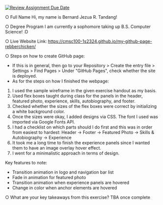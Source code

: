 [![Review Assignment Due Date](https://classroom.github.com/assets/deadline-readme-button-24ddc0f5d75046c5622901739e7c5dd533143b0c8e959d652212380cedb1ea36.svg)](https://classroom.github.com/a/Z0SN3ALX)

○ Full Name
Hi, my name is Bernard Jezua R. Tandang!

○ Degree Program
I am currently a sophomore taking up B.S. Computer Science! :D

○ Live Website Link:
https://cmsc100-1s2324.github.io/my-github-page-rebberchicken/

○ Steps on how to create GitHub page:
- If this is in general, then go to your Repository > Create the entry file > Settings > Find Pages > Under "GitHub Pages", check whether the site is deployed.
- As for the steps on how I finished the webpage:
1. I used the sample wireframe in the given exercise handout as my basis.
2. Used flex boxes taught during class for the panels in the header, featured photo, experience, skills, autobiography, and footer.
3. Checked whether the sizes of the flex boxes were correct by initializing a white background color.
4. Once the sizes were okay, I added designs via CSS. The font I used was imported via Google Fonts API.
5. I had a checklist on which parts should I do first and this was in order from easiest to hardest:
   Header -> Footer -> Featured Photo -> Skills & Autobiography -> Experience
6. It took me a long time to finish the experience panels since I wanted them to have an image overlay hover effect.
7. I went for a minimalistic approach in terms of design.

Key features to note:
- Transition animation in logo and navigation bar list
- Fade in animation for featured photo
- Transition animation when experience panels are hovered
- Change in color when anchor elements are hovered

○ What are your key takeaways from this exercise?
TBA once complete
